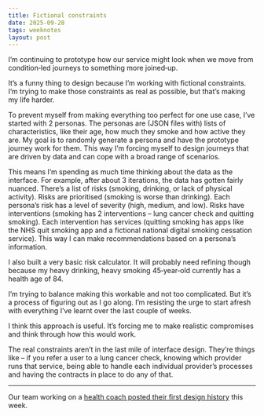 ```yaml
---
title: Fictional constraints
date: 2025-09-28
tags: weeknotes
layout: post
---
```


I’m continuing to prototype how our service might look when we move from condition‑led journeys to something more joined‑up.

It’s a funny thing to design because I’m working with fictional constraints. I’m trying to make those constraints as real as possible, but that’s making my life harder.

To prevent myself from making everything too perfect for one use case, I’ve started with 2 personas. The personas are (JSON files with) lists of characteristics, like their age, how much they smoke and how active they are. My goal is to randomly generate a persona and have the prototype journey work for them. This way I’m forcing myself to design journeys that are driven by data and can cope with a broad range of scenarios.

This means I’m spending as much time thinking about the data as the interface. For example, after about 3 iterations, the data has gotten fairly nuanced. There’s a list of risks (smoking, drinking, or lack of physical activity). Risks are prioritised (smoking is worse than drinking). Each persona’s risk has a level of severity (high, medium, and low). Risks have interventions (smoking has 2 interventions – lung cancer check and quitting smoking). Each intervention has services (quitting smoking has apps like the NHS quit smoking app and a fictional national digital smoking cessation service). This way I can make recommendations based on a persona’s information.

I also built a very basic risk calculator. It will probably need refining though because my heavy drinking, heavy smoking 45‑year‑old currently has a health age of 84.

I’m trying to balance making this workable and not too complicated. But it’s a process of figuring out as I go along. I’m resisting the urge to start afresh with everything I’ve learnt over the last couple of weeks.

I think this approach is useful. It’s forcing me to make realistic compromises and think through how this would work.

The real constraints aren’t in the last mile of interface design. They’re things like – if you refer a user to a lung cancer check, knowing which provider runs that service, being able to handle each individual provider’s processes and having the contracts in place to do any of that.

---

Our team working on a [health coach posted their first design history](https://design-history.prevention-services.nhs.uk/ai-health-coach/2025/09/) this week.
